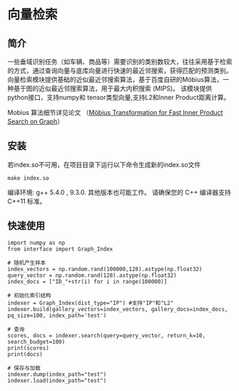 # 向量检索



## 简介

一些垂域识别任务（如车辆、商品等）需要识别的类别数较大，往往采用基于检索的方式，通过查询向量与底库向量进行快速的最近邻搜索，获得匹配的预测类别。向量检索模块提供基础的近似最近邻搜索算法，基于百度自研的Möbius算法，一种基于图的近似最近邻搜索算法，用于最大内积搜索 (MIPS)。 该模块提供python接口，支持numpy和 tensor类型向量,支持L2和Inner Product距离计算。

Mobius 算法细节详见论文 （[Möbius Transformation for Fast Inner Product Search on Graph](http://research.baidu.com/Public/uploads/5e189d36b5cf6.PDF)）



## 安装

若index.so不可用，在项目目录下运行以下命令生成新的index.so文件

    make index.so

编译环境:  g++ 5.4.0 , 9.3.0.  其他版本也可能工作。 请确保您的 C++ 编译器支持 C++11 标准。



## 快速使用

    import numpy as np
    from interface import Graph_Index
    
    # 随机产生样本
    index_vectors = np.random.rand(100000,128).astype(np.float32) 
    query_vector = np.random.rand(128).astype(np.float32) 
    index_docs = ["ID_"+str(i) for i in range(100000)]
    
    # 初始化索引结构
    indexer = Graph_Index(dist_type="IP") #支持"IP"和"L2"
    indexer.build(gallery_vectors=index_vectors, gallery_docs=index_docs, pq_size=100, index_path='test')
    
    # 查询
    scores, docs = indexer.search(query=query_vector, return_k=10, search_budget=100)
    print(scores)
    print(docs)
    
    # 保存与加载
    indexer.dump(index_path="test") 
    indexer.load(index_path="test") 



